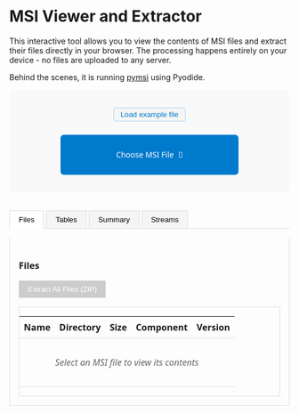 # MSI Viewer and Extractor

This interactive tool allows you to view the contents of MSI files and extract their files directly in your browser. The processing happens entirely on your device - no files are uploaded to any server.

Behind the scenes, it is running [pymsi](https://github.com/nightlark/pymsi/) using Pyodide.

<div id="msi-viewer-app">
  <div class="file-selector">
    <div style="margin-bottom: 1rem;">
      <button id="load-example-file-button" type="button" class="example-file-btn">Load example file</button>
    </div>
    <div class="file-input-container">
      <input type="file" id="msi-file-input" accept=".msi" />
      <label for="msi-file-input" class="file-input-label">
        <span class="file-input-text">Choose MSI File</span>
        <span class="file-input-icon">📁</span>
      </label>
    </div>
    <div id="loading-indicator" style="display: none;">Loading...</div>
  </div>

  <div id="msi-content">
    <div id="current-file-display" style="display: none;"></div>
    <div class="tabs">
      <button class="tab-button active" data-tab="files">Files</button>
      <button class="tab-button" data-tab="tables">Tables</button>
      <button class="tab-button" data-tab="summary">Summary</button>
      <button class="tab-button" data-tab="streams">Streams</button>
    </div>
    <div class="tab-content">
      <div id="files-tab" class="tab-pane active">
        <h3>Files</h3>
        <button id="extract-button" disabled>Extract All Files (ZIP)</button>
        <div id="files-list-container">
          <table id="files-table">
            <thead>
              <tr>
                <th>Name</th>
                <th>Directory</th>
                <th>Size</th>
                <th>Component</th>
                <th>Version</th>
              </tr>
            </thead>
            <tbody id="files-list">
              <tr><td colspan="5" class="empty-message">Select an MSI file to view its contents</td></tr>
            </tbody>
          </table>
        </div>
      </div>
      <div id="tables-tab" class="tab-pane">
        <h3>Tables</h3>
        <select id="table-selector"><option>Select an MSI file first</option></select>
        <div id="table-viewer-container">
          <table id="table-viewer">
            <thead id="table-header"></thead>
            <tbody id="table-content">
              <tr><td class="empty-message">Select an MSI file to view table data</td></tr>
            </tbody>
          </table>
        </div>
      </div>
      <div id="summary-tab" class="tab-pane">
        <h3>Summary Information</h3>
        <div id="summary-content">
          <p class="empty-message">Select an MSI file to view summary information</p>
        </div>
      </div>
      <div id="streams-tab" class="tab-pane">
        <h3>Streams</h3>
        <div id="streams-content">
          <p class="empty-message">Select an MSI file to view streams</p>
        </div>
      </div>
    </div>
  </div>
</div>

<style>
  #msi-viewer-app {
    font-family: system-ui, -apple-system, BlinkMacSystemFont, 'Segoe UI', Roboto, Oxygen, Ubuntu, Cantarell, sans-serif;
    max-width: 100%;
    margin: 0 auto;
  }

  .file-selector {
    text-align: center;
    padding: 2rem;
    background: #f9f9f9;
    border-radius: 8px;
    margin-bottom: 2rem;
  }

  .file-input-container {
    position: relative;
    display: inline-flex;
    width: 100%;
    max-width: 320px;
  }

  .file-input-container.dragover .file-input-label {
    background: #005a9e;
    color: #e3f2fd;
    border: 2px solid #90caf9;
    box-shadow: 0 2px 16px 0 rgba(0, 122, 204, 0.22);
  }

  #msi-file-input {
    position: absolute;
    opacity: 0;
    width: 100%;
    height: 100%;
    left: 0;
    top: 0;
    z-index: 2;
    cursor: pointer;
  }

  .file-input-label {
    display: flex;
    align-items: center;
    justify-content: center;
    gap: 0.5rem;
    padding: 0.75rem 1.5rem;
    background: #007acc;
    color: white;
    border-radius: 6px;
    cursor: pointer;
    font-weight: 500;
    transition: background-color 0.2s, box-shadow 0.2s, border 0.2s, color 0.2s;
    border: 2px solid transparent;
    box-shadow: none;
    position: relative;
    z-index: 1;
    width: 100%;
    min-width: 200px;
    min-height: 44px;
    text-align: center;
    user-select: none;
  }

  .file-input-label:hover,
  .file-input-container:hover .file-input-label,
  .file-input-label:focus-within {
    background: #005a9e;
    color: #e3f2fd;
    border: 2px solid #90caf9;
    box-shadow: 0 2px 12px 0 rgba(0, 122, 204, 0.18);
    outline: none;
  }

  #loading-indicator {
    margin-top: 1rem;
    padding: 0.5rem;
    background: #e3f2fd;
    border: 1px solid #90caf9;
    border-radius: 4px;
    color: #1565c0;
    font-weight: 500;
  }

  #current-file-display {
    margin-bottom: 1rem;
    padding: 0.5rem 1rem;
    background: #f0f8ff;
    border: 1px solid #b0d4f1;
    border-radius: 4px;
    color: #2c5282;
    font-weight: 500;
    text-align: center;
  }

  .tabs {
    display: flex;
    margin-bottom: 1rem;
    border-bottom: 1px solid #ddd;
  }

  .tab-button {
    background: #f5f5f5;
    border: 1px solid #ddd;
    border-bottom: none;
    padding: 0.5rem 1rem;
    margin-right: 0.25rem;
    cursor: pointer;
  }

  .tab-button.active {
    background: white;
    border-bottom: 1px solid white;
    margin-bottom: -1px;
  }

  .tab-pane {
    display: none;
    padding: 1rem;
    border: 1px solid #ddd;
    border-top: none;
  }

  .tab-pane.active {
    display: block;
  }

  table {
    width: 100%;
    border-collapse: collapse;
  }

  th, td {
    text-align: left;
    padding: 0.5rem;
    border-bottom: 1px solid #ddd;
  }

  #extract-button {
    margin-bottom: 1rem;
    padding: 0.5rem 1rem;
    background: #4CAF50;
    color: white;
    border: none;
    cursor: pointer;
  }

  #extract-button:disabled {
    background: #cccccc;
    cursor: not-allowed;
  }

  .empty-message {
    text-align: center;
    color: #666;
    font-style: italic;
    padding: 2rem;
  }

  #files-list-container, #table-viewer-container {
    max-height: 500px;
    overflow-y: auto;
    border: 1px solid #ddd;
  }

  .example-file-btn {
    font-size: 0.95em;
    padding: 0.3em 0.9em;
    background: #f5f5f5;
    color: #007acc;
    border: 1px solid #b0d4f1;
    border-radius: 4px;
    cursor: pointer;
    margin-bottom: 0.5rem;
    transition: background 0.2s, color 0.2s, border 0.2s;
    vertical-align: middle;
  }
  .example-file-btn:hover,
  .example-file-btn:focus {
    background: #e3f2fd;
    color: #005a9e;
    border-color: #90caf9;
    outline: none;
  }
</style>
<script>
// filepath: pymsi/docs/msi_viewer.md (inline script)
document.addEventListener('DOMContentLoaded', function () {
  var fileInputContainer = document.querySelector('.file-input-container');
  var fileInput = document.getElementById('msi-file-input');
  if (!fileInputContainer || !fileInput) return;

  // Make the label and container clickable and droppable everywhere
  fileInputContainer.addEventListener('dragenter', function (e) {
    e.preventDefault();
    fileInputContainer.classList.add('dragover');
  });
  fileInputContainer.addEventListener('dragover', function (e) {
    e.preventDefault();
    fileInputContainer.classList.add('dragover');
  });
  fileInputContainer.addEventListener('dragleave', function (e) {
    if (e.relatedTarget && fileInputContainer.contains(e.relatedTarget)) return;
    fileInputContainer.classList.remove('dragover');
  });
  fileInputContainer.addEventListener('drop', function (e) {
    e.preventDefault();
    fileInputContainer.classList.remove('dragover');
    // If files are dropped, set them on the input and trigger change
    if (e.dataTransfer && e.dataTransfer.files && e.dataTransfer.files.length > 0) {
      fileInput.files = e.dataTransfer.files;
      // Trigger change event for compatibility
      var event = new Event('change', { bubbles: true });
      fileInput.dispatchEvent(event);
    }
  });
});
</script>

<!-- Include JSZip script -->
<script type="text/javascript" src="https://cdnjs.cloudflare.com/ajax/libs/jszip/3.10.1/jszip.min.js"></script>

<!-- Include the MSI viewer script with the correct path for ReadTheDocs -->
<script type="text/javascript" src="_static/msi_viewer.js"></script>
